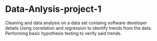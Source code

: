 # Data-Anlysis-project-1
Cleaning and data analysis on a data set containg software developer details 
Using correlation and regression to identify trends from the data.
Performing basic hypothesis testing to verify said trends.
